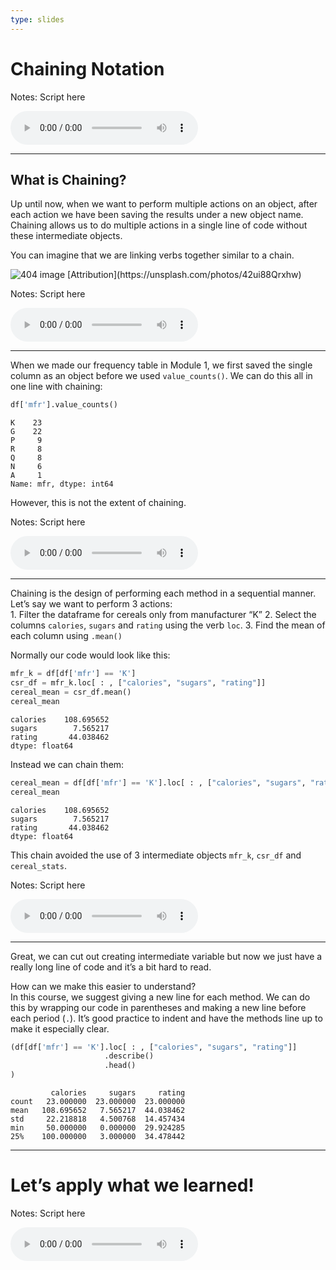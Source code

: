 ```yaml
---
type: slides
---
```


# Chaining Notation

Notes: Script here

<html>

<audio controls >

<source src="placeholder_audio.mp3" />

</audio>

</html>

---

## What is Chaining?

Up until now, when we want to perform multiple actions on an object,
after each action we have been saving the results under a new object
name. Chaining allows us to do multiple actions in a single line of code
without these intermediate objects.

You can imagine that we are linking verbs together similar to a chain.

<img src='module2/chainsfinal.png'  alt="404 image" />  
[Attribution](https://unsplash.com/photos/42ui88Qrxhw)

Notes: Script here

<html>

<audio controls >

<source src="placeholder_audio.mp3" />

</audio>

</html>

---

When we made our frequency table in Module 1, we first saved the single
column as an object before we used `value_counts()`. We can do this all
in one line with chaining:

``` python
df['mfr'].value_counts()
```

```out
K    23
G    22
P     9
R     8
Q     8
N     6
A     1
Name: mfr, dtype: int64
```

However, this is not the extent of chaining.

Notes: Script here

<html>

<audio controls >

<source src="placeholder_audio.mp3" />

</audio>

</html>

---

Chaining is the design of performing each method in a sequential manner.
Let’s say we want to perform 3 actions:  
1\. Filter the dataframe for cereals only from manufacturer “K” 2.
Select the columns `calories`, `sugars` and `rating` using the verb
`loc`. 3. Find the mean of each column using `.mean()`

Normally our code would look like this:

``` python
mfr_k = df[df['mfr'] == 'K']
csr_df = mfr_k.loc[ : , ["calories", "sugars", "rating"]]
cereal_mean = csr_df.mean()
cereal_mean
```

```out
calories    108.695652
sugars        7.565217
rating       44.038462
dtype: float64
```

Instead we can chain them:

``` python
cereal_mean = df[df['mfr'] == 'K'].loc[ : , ["calories", "sugars", "rating"]].mean()
cereal_mean
```

```out
calories    108.695652
sugars        7.565217
rating       44.038462
dtype: float64
```

This chain avoided the use of 3 intermediate objects `mfr_k`, `csr_df`
and `cereal_stats`.

Notes: Script here

<html>

<audio controls >

<source src="placeholder_audio.mp3" />

</audio>

</html>

---

Great, we can cut out creating intermediate variable but now we just
have a really long line of code and it’s a bit hard to read.

How can we make this easier to understand?  
In this course, we suggest giving a new line for each method. We can do
this by wrapping our code in parentheses and making a new line before
each period (`.`). It’s good practice to indent and have the methods
line up to make it especially clear.

``` python
(df[df['mfr'] == 'K'].loc[ : , ["calories", "sugars", "rating"]]
                     .describe()
                     .head()
)
```

```out
         calories     sugars     rating
count   23.000000  23.000000  23.000000
mean   108.695652   7.565217  44.038462
std     22.218818   4.500768  14.457434
min     50.000000   0.000000  29.924285
25%    100.000000   3.000000  34.478442
```

---

# Let’s apply what we learned\!

Notes: Script here

<html>

<audio controls >

<source src="placeholder_audio.mp3" />

</audio>

</html>
